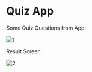 # Quiz App





Some Quiz Questions from App:


![1](https://user-images.githubusercontent.com/89184566/209996900-9b4b3550-f1fd-495e-a0fd-77c12a7ffb74.png)

Result Screen :


![2](https://user-images.githubusercontent.com/89184566/209996958-b66bca6c-e829-4bae-8665-d029d2dc0d23.png)
